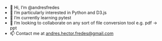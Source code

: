 - 👋 Hi, I’m @andresfredes
- 👀 I’m particularly interested in Python and D3.js
- 🌱 I’m currently learning pytest
- 💞️ I’m looking to collaborate on any sort of file conversion tool e.g. pdf -> ppt
- 📫 Contact me at andres.hector.fredes@gmail.com

